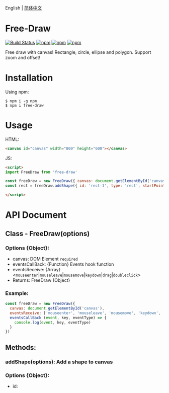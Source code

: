 English | [简体中文](README-zh_CN.md)

# Free-Draw

[![Build Status](https://travis-ci.org/shibaobao/free-draw.svg?branch=master)](https://travis-ci.org/shibaobao/free-draw)
[![npm](https://img.shields.io/npm/v/free-draw.svg)](https://www.npmjs.com/package/free-draw)
[![npm](https://img.shields.io/npm/dt/free-draw.svg)](https://www.npmjs.com/package/free-draw)
[![npm](https://img.shields.io/badge/license-MIT-green.svg)](https://github.com/shibaobao/free-draw/blob/master/LICENSE)

Free draw with canvas! Rectangle, circle, ellipse and polygon. Support zoom and offset!

# Installation

Using npm:

```shell
$ npm i -g npm
$ npm i free-draw
```

# Usage

HTML:
```html
<canvas id="canvas" width="800" height="600"></canvas>
```

JS:
```html
<script>
import FreeDraw from 'free-draw'

const freeDraw = new FreeDraw({ canvas: document.getElementById('canvas') })
const rect = freeDraw.addShape({ id: 'rect-1', type: 'rect', startPoint: [50, 50], width: 100, height: 200 });

</script>
```

# API Document

## Class - FreeDraw(options)

### Options {Object}:
  - canvas: DOM Element `required`
  - eventsCallBack: {Function} Events hook function
  - eventsReceive: {Array} <`mouseenter`|`mouseleave`|`mousemove`|`keydown`|`drag`|`doubleclick`>
  - Returns: FreeDraw {Object}
### Example:
```js
const freeDraw = new FreeDraw({
  canvas: document.getElementById('canvas'),
  eventsReceive: ['mouseenter', 'mouseleave', 'mousemove', 'keydown', 'drag', 'doubleclick'],
  eventsCallBack (event, key, eventType) => {
    console.log(event, key, eventType)
  }
})
```

## Methods:

### addShape(options): Add a shape to canvas
### Options {Object}:
  - id: 

